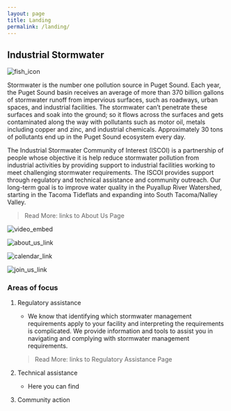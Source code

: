 ```yaml
---
layout: page
title: Landing
permalink: /landing/
---
```


<!-- Left section -->

## Industrial Stormwater

![fish_icon]()

Stormwater is the number one pollution source in Puget Sound. Each year, the Puget Sound basin receives an average of more than 370 billion gallons of stormwater runoff from impervious surfaces, such as roadways, urban spaces, and industrial facilities.
The stormwater can’t penetrate these surfaces and soak into the ground; so it flows across the surfaces and gets contaminated along the way with pollutants such as motor oil, metals including copper and zinc, and industrial chemicals. Approximately 30 tons of pollutants end up in the Puget Sound ecosystem every day.

The Industrial Stormwater Community of Interest (ISCOI) is a partnership of people whose objective it is help reduce stormwater pollution from industrial activities by providing support to industrial facilities working to meet challenging stormwater requirements. The ISCOI provides support through regulatory and technical assistance and community outreach. Our long-term goal is to improve water quality in the Puyallup River Watershed, starting in the Tacoma Tideflats and expanding into South Tacoma/Nalley Valley.

>Read More: links to About Us Page

<!-- Right section -->

![video_embed]()

![about_us_link]()

![calendar_link]()

![join_us_link]()

### Areas of focus

1) Regulatory assistance

	- We know that identifying which stormwater management requirements apply to your facility and interpreting the requirements is complicated. We provide information and tools to assist you in navigating and  complying with stormwater management requirements.
	>Read More: links to Regulatory Assistance Page


2) Technical assistance
	- Here you can find 

3) Community action
